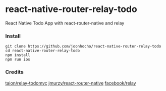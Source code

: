 # react-native-router-relay-todo
React Native Todo App with react-router-native and relay

### Install
```
git clone https://github.com/joonhocho/react-native-router-relay-todo
cd react-native-router-relay-todo
npm install
npm run ios
```

### Credits
[taion/relay-todomvc](https://github.com/taion/relay-todomvc)
[jmurzy/react-router-native](https://github.com/jmurzy/react-router-native)
[facebook/relay](https://github.com/facebook/relay)
